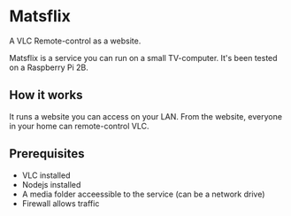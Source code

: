 # Matsflix

A VLC Remote-control as a website.

Matsflix is a service you can run on a small TV-computer. It's been tested on a Raspberry Pi 2B.

## How it works

It runs a website you can access on your LAN. From the website, everyone in your home can remote-control VLC.

## Prerequisites 
- VLC installed
- Nodejs installed
- A media folder acceessible to the service (can be a network drive)
- Firewall allows traffic